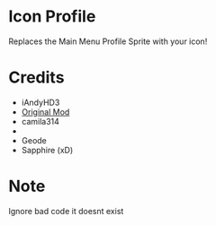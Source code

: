 # Icon Profile

Replaces the Main Menu Profile Sprite with your icon!

# Credits

- iAndyHD3
- [Original Mod](https://github.com/iAndyHD3/small-gd-mods)
- camila314
- 
- Geode
- Sapphire (xD)

# Note
Ignore bad code it doesnt exist
